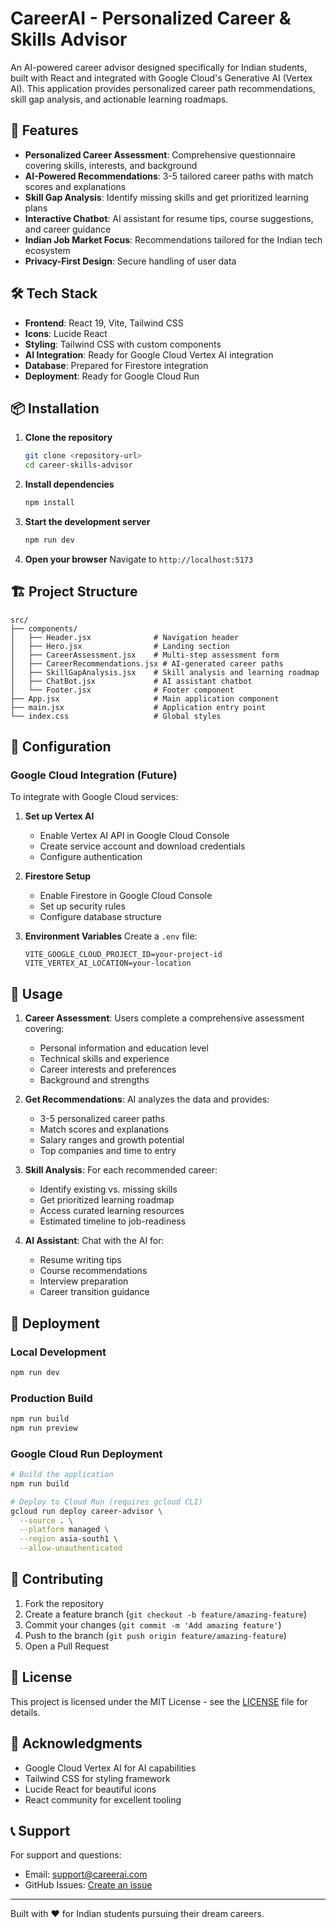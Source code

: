 # CareerAI - Personalized Career & Skills Advisor

An AI-powered career advisor designed specifically for Indian students, built with React and integrated with Google Cloud's Generative AI (Vertex AI). This application provides personalized career path recommendations, skill gap analysis, and actionable learning roadmaps.

## 🚀 Features

- **Personalized Career Assessment**: Comprehensive questionnaire covering skills, interests, and background
- **AI-Powered Recommendations**: 3-5 tailored career paths with match scores and explanations
- **Skill Gap Analysis**: Identify missing skills and get prioritized learning plans
- **Interactive Chatbot**: AI assistant for resume tips, course suggestions, and career guidance
- **Indian Job Market Focus**: Recommendations tailored for the Indian tech ecosystem
- **Privacy-First Design**: Secure handling of user data

## 🛠️ Tech Stack

- **Frontend**: React 19, Vite, Tailwind CSS
- **Icons**: Lucide React
- **Styling**: Tailwind CSS with custom components
- **AI Integration**: Ready for Google Cloud Vertex AI integration
- **Database**: Prepared for Firestore integration
- **Deployment**: Ready for Google Cloud Run

## 📦 Installation

1. **Clone the repository**
   ```bash
   git clone <repository-url>
   cd career-skills-advisor
   ```

2. **Install dependencies**
   ```bash
   npm install
   ```

3. **Start the development server**
   ```bash
   npm run dev
   ```

4. **Open your browser**
   Navigate to `http://localhost:5173`

## 🏗️ Project Structure

```
src/
├── components/
│   ├── Header.jsx              # Navigation header
│   ├── Hero.jsx                # Landing section
│   ├── CareerAssessment.jsx    # Multi-step assessment form
│   ├── CareerRecommendations.jsx # AI-generated career paths
│   ├── SkillGapAnalysis.jsx    # Skill analysis and learning roadmap
│   ├── ChatBot.jsx             # AI assistant chatbot
│   └── Footer.jsx              # Footer component
├── App.jsx                     # Main application component
├── main.jsx                    # Application entry point
└── index.css                   # Global styles
```

## 🔧 Configuration

### Google Cloud Integration (Future)

To integrate with Google Cloud services:

1. **Set up Vertex AI**
   - Enable Vertex AI API in Google Cloud Console
   - Create service account and download credentials
   - Configure authentication

2. **Firestore Setup**
   - Enable Firestore in Google Cloud Console
   - Set up security rules
   - Configure database structure

3. **Environment Variables**
   Create a `.env` file:
   ```env
   VITE_GOOGLE_CLOUD_PROJECT_ID=your-project-id
   VITE_VERTEX_AI_LOCATION=your-location
   ```

## 🎯 Usage

1. **Career Assessment**: Users complete a comprehensive assessment covering:
   - Personal information and education level
   - Technical skills and experience
   - Career interests and preferences
   - Background and strengths

2. **Get Recommendations**: AI analyzes the data and provides:
   - 3-5 personalized career paths
   - Match scores and explanations
   - Salary ranges and growth potential
   - Top companies and time to entry

3. **Skill Analysis**: For each recommended career:
   - Identify existing vs. missing skills
   - Get prioritized learning roadmap
   - Access curated learning resources
   - Estimated timeline to job-readiness

4. **AI Assistant**: Chat with the AI for:
   - Resume writing tips
   - Course recommendations
   - Interview preparation
   - Career transition guidance

## 🚀 Deployment

### Local Development
```bash
npm run dev
```

### Production Build
```bash
npm run build
npm run preview
```

### Google Cloud Run Deployment
```bash
# Build the application
npm run build

# Deploy to Cloud Run (requires gcloud CLI)
gcloud run deploy career-advisor \
  --source . \
  --platform managed \
  --region asia-south1 \
  --allow-unauthenticated
```

## 🤝 Contributing

1. Fork the repository
2. Create a feature branch (`git checkout -b feature/amazing-feature`)
3. Commit your changes (`git commit -m 'Add amazing feature'`)
4. Push to the branch (`git push origin feature/amazing-feature`)
5. Open a Pull Request

## 📝 License

This project is licensed under the MIT License - see the [LICENSE](LICENSE) file for details.

## 🙏 Acknowledgments

- Google Cloud Vertex AI for AI capabilities
- Tailwind CSS for styling framework
- Lucide React for beautiful icons
- React community for excellent tooling

## 📞 Support

For support and questions:
- Email: support@careerai.com
- GitHub Issues: [Create an issue](../../issues)

---

Built with ❤️ for Indian students pursuing their dream careers.
